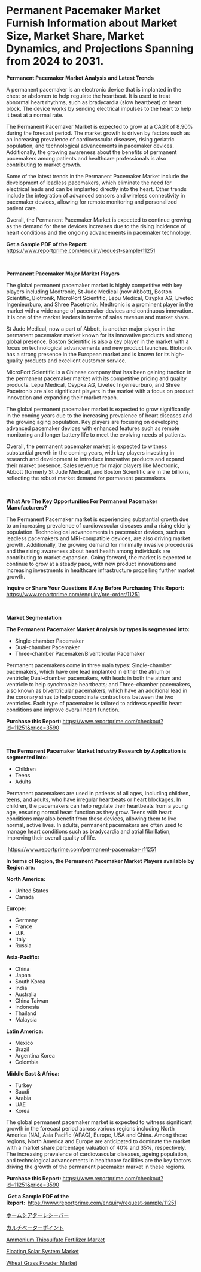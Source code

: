 <p><h1>Permanent Pacemaker Market Furnish Information about Market Size, Market Share, Market Dynamics, and Projections Spanning from 2024 to 2031.</h1></p><p><strong>Permanent Pacemaker Market Analysis and Latest Trends</strong></p>
<p><p>A permanent pacemaker is an electronic device that is implanted in the chest or abdomen to help regulate the heartbeat. It is used to treat abnormal heart rhythms, such as bradycardia (slow heartbeat) or heart block. The device works by sending electrical impulses to the heart to help it beat at a normal rate.</p><p>The Permanent Pacemaker Market is expected to grow at a CAGR of 8.90% during the forecast period. The market growth is driven by factors such as an increasing prevalence of cardiovascular diseases, rising geriatric population, and technological advancements in pacemaker devices. Additionally, the growing awareness about the benefits of permanent pacemakers among patients and healthcare professionals is also contributing to market growth.</p><p>Some of the latest trends in the Permanent Pacemaker Market include the development of leadless pacemakers, which eliminate the need for electrical leads and can be implanted directly into the heart. Other trends include the integration of advanced sensors and wireless connectivity in pacemaker devices, allowing for remote monitoring and personalized patient care.</p><p>Overall, the Permanent Pacemaker Market is expected to continue growing as the demand for these devices increases due to the rising incidence of heart conditions and the ongoing advancements in pacemaker technology.</p></p>
<p><strong>Get a Sample PDF of the Report:&nbsp;</strong> <a href="https://www.reportprime.com/enquiry/request-sample/11251">https://www.reportprime.com/enquiry/request-sample/11251</a></p>
<p>&nbsp;</p>
<p><strong>Permanent Pacemaker Major Market Players</strong></p>
<p><p>The global permanent pacemaker market is highly competitive with key players including Medtronic, St Jude Medical (now Abbott), Boston Scientific, Biotronik, MicroPort Scientific, Lepu Medical, Osypka AG, Livetec Ingenieurburo, and Shree Pacetronix. Medtronic is a prominent player in the market with a wide range of pacemaker devices and continuous innovation. It is one of the market leaders in terms of sales revenue and market share.</p><p>St Jude Medical, now a part of Abbott, is another major player in the permanent pacemaker market known for its innovative products and strong global presence. Boston Scientific is also a key player in the market with a focus on technological advancements and new product launches. Biotronik has a strong presence in the European market and is known for its high-quality products and excellent customer service.</p><p>MicroPort Scientific is a Chinese company that has been gaining traction in the permanent pacemaker market with its competitive pricing and quality products. Lepu Medical, Osypka AG, Livetec Ingenieurburo, and Shree Pacetronix are also significant players in the market with a focus on product innovation and expanding their market reach.</p><p>The global permanent pacemaker market is expected to grow significantly in the coming years due to the increasing prevalence of heart diseases and the growing aging population. Key players are focusing on developing advanced pacemaker devices with enhanced features such as remote monitoring and longer battery life to meet the evolving needs of patients.</p><p>Overall, the permanent pacemaker market is expected to witness substantial growth in the coming years, with key players investing in research and development to introduce innovative products and expand their market presence. Sales revenue for major players like Medtronic, Abbott (formerly St Jude Medical), and Boston Scientific are in the billions, reflecting the robust market demand for permanent pacemakers.</p></p>
<p>&nbsp;</p>
<p><strong>What Are The Key Opportunities For Permanent Pacemaker Manufacturers?</strong></p>
<p><p>The Permanent Pacemaker market is experiencing substantial growth due to an increasing prevalence of cardiovascular diseases and a rising elderly population. Technological advancements in pacemaker devices, such as leadless pacemakers and MRI-compatible devices, are also driving market growth. Additionally, the growing demand for minimally invasive procedures and the rising awareness about heart health among individuals are contributing to market expansion. Going forward, the market is expected to continue to grow at a steady pace, with new product innovations and increasing investments in healthcare infrastructure propelling further market growth.</p></p>
<p><strong>Inquire or Share Your Questions If Any Before Purchasing This Report:</strong> <a href="https://www.reportprime.com/enquiry/pre-order/11251">https://www.reportprime.com/enquiry/pre-order/11251</a></p>
<p>&nbsp;</p>
<p><strong>Market Segmentation</strong></p>
<p><strong>The Permanent Pacemaker Market Analysis by types is segmented into:</strong></p>
<p><ul><li>Single-chamber Pacemaker</li><li>Dual-chamber Pacemaker</li><li>Three-chamber Pacemaker/Biventricular Pacemaker</li></ul></p>
<p><p>Permanent pacemakers come in three main types: Single-chamber pacemakers, which have one lead implanted in either the atrium or ventricle; Dual-chamber pacemakers, with leads in both the atrium and ventricle to help synchronize heartbeats; and Three-chamber pacemakers, also known as biventricular pacemakers, which have an additional lead in the coronary sinus to help coordinate contractions between the two ventricles. Each type of pacemaker is tailored to address specific heart conditions and improve overall heart function.</p></p>
<p><strong>Purchase this Report:&nbsp;</strong><a href="https://www.reportprime.com/checkout?id=11251&price=3590">https://www.reportprime.com/checkout?id=11251&price=3590</a></p>
<p>&nbsp;</p>
<p><strong>The Permanent Pacemaker Market Industry Research by Application is segmented into:</strong></p>
<p><ul><li>Children</li><li>Teens</li><li>Adults</li></ul></p>
<p><p>Permanent pacemakers are used in patients of all ages, including children, teens, and adults, who have irregular heartbeats or heart blockages. In children, the pacemakers can help regulate their heartbeats from a young age, ensuring normal heart function as they grow. Teens with heart conditions may also benefit from these devices, allowing them to live normal, active lives. In adults, permanent pacemakers are often used to manage heart conditions such as bradycardia and atrial fibrillation, improving their overall quality of life.</p></p>
<p><a href="https://www.reportprime.com/permanent-pacemaker-r11251">&nbsp;https://www.reportprime.com/permanent-pacemaker-r11251</a></p>
<p><strong>In terms of Region, the Permanent Pacemaker Market Players available by Region are:</strong></p>
<p>
    <p> <strong> North America: </strong>
        <ul>
            <li>United States</li>
            <li>Canada</li>
        </ul>
        </p> 
    <p> <strong> Europe: </strong>
        <ul>
            <li>Germany</li>
            <li>France</li>
            <li>U.K.</li>
            <li>Italy</li>
            <li>Russia</li>
        </ul>
        </p> 
    <p> <strong> Asia-Pacific: </strong>
        <ul>
            <li>China</li>
            <li>Japan</li>
            <li>South Korea</li>
            <li>India</li>
            <li>Australia</li>
            <li>China Taiwan</li>
            <li>Indonesia</li>
            <li>Thailand</li>
            <li>Malaysia</li>
        </ul>
        </p> 
    <p> <strong> Latin America: </strong>
        <ul>
            <li>Mexico</li>
            <li>Brazil</li>
            <li>Argentina Korea</li>
            <li>Colombia</li>
        </ul>
        </p> 
    <p> <strong> Middle East & Africa: </strong>
        <ul>
            <li>Turkey</li>
            <li>Saudi</li>
            <li>Arabia</li>
            <li>UAE</li>
            <li>Korea</li>
        </ul>
    </p>
    </p>
<p><p>The global permanent pacemaker market is expected to witness significant growth in the forecast period across various regions including North America (NA), Asia Pacific (APAC), Europe, USA and China. Among these regions, North America and Europe are anticipated to dominate the market with a market share percentage valuation of 40% and 35%, respectively. The increasing prevalence of cardiovascular diseases, ageing population, and technological advancements in healthcare facilities are the key factors driving the growth of the permanent pacemaker market in these regions.</p></p>
<p><strong>Purchase this Report: </strong><a href="https://www.reportprime.com/checkout?id=11251&price=3590">https://www.reportprime.com/checkout?id=11251&price=3590</a></p>
<p>&nbsp;<strong>Get a Sample PDF of the Report:&nbsp;&nbsp;</strong><a href="https://www.reportprime.com/enquiry/request-sample/11251">https://www.reportprime.com/enquiry/request-sample/11251</a></p>
<p><strong></strong></p>
<p><p><a href="https://medium.com/@jackrichards5445/%E3%83%9B%E3%83%BC%E3%83%A0%E3%82%B7%E3%82%A2%E3%82%BF%E3%83%BC%E3%83%AC%E3%82%B7%E3%83%BC%E3%83%90%E3%83%BC%E5%B8%82%E5%A0%B4%E3%81%AF-%E5%B8%82%E5%A0%B4%E3%82%B7%E3%82%A7%E3%82%A2-%E5%B8%82%E5%A0%B4%E5%8B%95%E5%90%91-%E5%B8%82%E5%A0%B4%E6%88%90%E9%95%B7%E3%81%AB%E9%96%A2%E3%81%99%E3%82%8B%E6%83%85%E5%A0%B1%E3%82%92%E6%8F%90%E4%BE%9B%E3%81%97%E3%81%BE%E3%81%99-89a9d6818c47">ホームシアターレシーバー</a></p><p><a href="https://medium.com/@jordymiller39/%E3%83%87%E3%82%B3%E3%83%BC%E3%83%87%E3%82%A3%E3%83%B3%E3%82%B0%E6%A0%BD%E5%9F%B9%E8%80%85%E3%83%9D%E3%82%A4%E3%83%B3%E3%83%88%E5%B8%82%E5%A0%B4%E3%83%A1%E3%83%88%E3%83%AA%E3%82%AF%E3%82%B9-%E5%B8%82%E5%A0%B4%E3%82%B7%E3%82%A7%E3%82%A2-%E3%83%88%E3%83%AC%E3%83%B3%E3%83%89-%E6%88%90%E9%95%B7%E3%83%91%E3%82%BF%E3%83%BC%E3%83%B3-86aa82029664">カルチベーターポイント</a></p><p><a href="https://www.linkedin.com/pulse/ammonium-thiosulfate-fertilizer-market-size-growth-segmentation-karmf?trackingId=%2BNN2P2XAh5z1U3f4dIsfkw%3D%3D">Ammonium Thiosulfate Fertilizer Market</a></p><p><a href="https://github.com/RickHolmes3/Market-Research-Report-List-4/blob/main/floating-solar-system-market.md">Floating Solar System Market</a></p><p><a href="https://www.linkedin.com/pulse/wheat-grass-powder-market-offers-provide-insightful-data-time-ajqhf?trackingId=1y9UW3Q%2Foi6mJhpotPcKhA%3D%3D">Wheat Grass Powder Market</a></p></p>